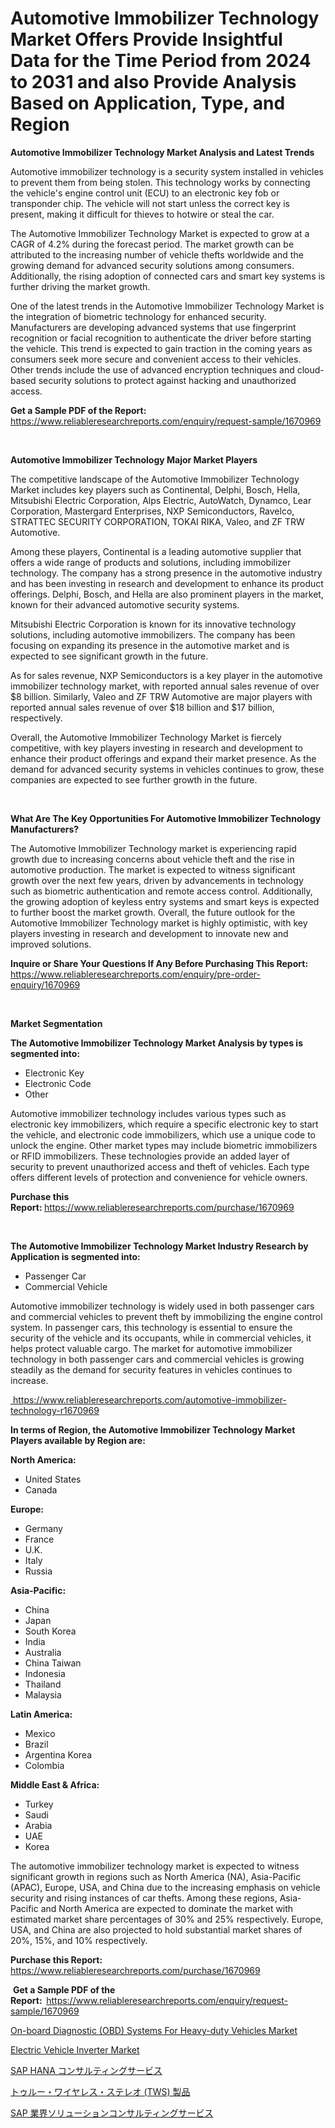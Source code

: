 <p><h1>Automotive Immobilizer Technology Market Offers Provide Insightful Data for the Time Period from 2024 to 2031 and also Provide Analysis Based on Application, Type, and Region</h1></p><p><strong>Automotive Immobilizer Technology Market Analysis and Latest Trends</strong></p>
<p><p>Automotive immobilizer technology is a security system installed in vehicles to prevent them from being stolen. This technology works by connecting the vehicle's engine control unit (ECU) to an electronic key fob or transponder chip. The vehicle will not start unless the correct key is present, making it difficult for thieves to hotwire or steal the car.</p><p>The Automotive Immobilizer Technology Market is expected to grow at a CAGR of 4.2% during the forecast period. The market growth can be attributed to the increasing number of vehicle thefts worldwide and the growing demand for advanced security solutions among consumers. Additionally, the rising adoption of connected cars and smart key systems is further driving the market growth.</p><p>One of the latest trends in the Automotive Immobilizer Technology Market is the integration of biometric technology for enhanced security. Manufacturers are developing advanced systems that use fingerprint recognition or facial recognition to authenticate the driver before starting the vehicle. This trend is expected to gain traction in the coming years as consumers seek more secure and convenient access to their vehicles. Other trends include the use of advanced encryption techniques and cloud-based security solutions to protect against hacking and unauthorized access.</p></p>
<p><strong>Get a Sample PDF of the Report:&nbsp;</strong> <a href="https://www.reliableresearchreports.com/enquiry/request-sample/1670969">https://www.reliableresearchreports.com/enquiry/request-sample/1670969</a></p>
<p>&nbsp;</p>
<p><strong>Automotive Immobilizer Technology Major Market Players</strong></p>
<p><p>The competitive landscape of the Automotive Immobilizer Technology Market includes key players such as Continental, Delphi, Bosch, Hella, Mitsubishi Electric Corporation, Alps Electric, AutoWatch, Dynamco, Lear Corporation, Mastergard Enterprises, NXP Semiconductors, Ravelco, STRATTEC SECURITY CORPORATION, TOKAI RIKA, Valeo, and ZF TRW Automotive. </p><p>Among these players, Continental is a leading automotive supplier that offers a wide range of products and solutions, including immobilizer technology. The company has a strong presence in the automotive industry and has been investing in research and development to enhance its product offerings. Delphi, Bosch, and Hella are also prominent players in the market, known for their advanced automotive security systems.</p><p>Mitsubishi Electric Corporation is known for its innovative technology solutions, including automotive immobilizers. The company has been focusing on expanding its presence in the automotive market and is expected to see significant growth in the future.</p><p>As for sales revenue, NXP Semiconductors is a key player in the automotive immobilizer technology market, with reported annual sales revenue of over $8 billion. Similarly, Valeo and ZF TRW Automotive are major players with reported annual sales revenue of over $18 billion and $17 billion, respectively.</p><p>Overall, the Automotive Immobilizer Technology Market is fiercely competitive, with key players investing in research and development to enhance their product offerings and expand their market presence. As the demand for advanced security systems in vehicles continues to grow, these companies are expected to see further growth in the future.</p></p>
<p>&nbsp;</p>
<p><strong>What Are The Key Opportunities For Automotive Immobilizer Technology Manufacturers?</strong></p>
<p><p>The Automotive Immobilizer Technology market is experiencing rapid growth due to increasing concerns about vehicle theft and the rise in automotive production. The market is expected to witness significant growth over the next few years, driven by advancements in technology such as biometric authentication and remote access control. Additionally, the growing adoption of keyless entry systems and smart keys is expected to further boost the market growth. Overall, the future outlook for the Automotive Immobilizer Technology market is highly optimistic, with key players investing in research and development to innovate new and improved solutions.</p></p>
<p><strong>Inquire or Share Your Questions If Any Before Purchasing This Report:</strong> <a href="https://www.reliableresearchreports.com/enquiry/pre-order-enquiry/1670969">https://www.reliableresearchreports.com/enquiry/pre-order-enquiry/1670969</a></p>
<p>&nbsp;</p>
<p><strong>Market Segmentation</strong></p>
<p><strong>The Automotive Immobilizer Technology Market Analysis by types is segmented into:</strong></p>
<p><ul><li>Electronic Key</li><li>Electronic Code</li><li>Other</li></ul></p>
<p><p>Automotive immobilizer technology includes various types such as electronic key immobilizers, which require a specific electronic key to start the vehicle, and electronic code immobilizers, which use a unique code to unlock the engine. Other market types may include biometric immobilizers or RFID immobilizers. These technologies provide an added layer of security to prevent unauthorized access and theft of vehicles. Each type offers different levels of protection and convenience for vehicle owners.</p></p>
<p><strong>Purchase this Report:&nbsp;</strong><a href="https://www.reliableresearchreports.com/purchase/1670969">https://www.reliableresearchreports.com/purchase/1670969</a></p>
<p>&nbsp;</p>
<p><strong>The Automotive Immobilizer Technology Market Industry Research by Application is segmented into:</strong></p>
<p><ul><li>Passenger Car</li><li>Commercial Vehicle</li></ul></p>
<p><p>Automotive immobilizer technology is widely used in both passenger cars and commercial vehicles to prevent theft by immobilizing the engine control system. In passenger cars, this technology is essential to ensure the security of the vehicle and its occupants, while in commercial vehicles, it helps protect valuable cargo. The market for automotive immobilizer technology in both passenger cars and commercial vehicles is growing steadily as the demand for security features in vehicles continues to increase.</p></p>
<p><a href="https://www.reliableresearchreports.com/automotive-immobilizer-technology-r1670969">&nbsp;https://www.reliableresearchreports.com/automotive-immobilizer-technology-r1670969</a></p>
<p><strong>In terms of Region, the Automotive Immobilizer Technology Market Players available by Region are:</strong></p>
<p>
    <p> <strong> North America: </strong>
        <ul>
            <li>United States</li>
            <li>Canada</li>
        </ul>
        </p> 
    <p> <strong> Europe: </strong>
        <ul>
            <li>Germany</li>
            <li>France</li>
            <li>U.K.</li>
            <li>Italy</li>
            <li>Russia</li>
        </ul>
        </p> 
    <p> <strong> Asia-Pacific: </strong>
        <ul>
            <li>China</li>
            <li>Japan</li>
            <li>South Korea</li>
            <li>India</li>
            <li>Australia</li>
            <li>China Taiwan</li>
            <li>Indonesia</li>
            <li>Thailand</li>
            <li>Malaysia</li>
        </ul>
        </p> 
    <p> <strong> Latin America: </strong>
        <ul>
            <li>Mexico</li>
            <li>Brazil</li>
            <li>Argentina Korea</li>
            <li>Colombia</li>
        </ul>
        </p> 
    <p> <strong> Middle East & Africa: </strong>
        <ul>
            <li>Turkey</li>
            <li>Saudi</li>
            <li>Arabia</li>
            <li>UAE</li>
            <li>Korea</li>
        </ul>
    </p>
    </p>
<p><p>The automotive immobilizer technology market is expected to witness significant growth in regions such as North America (NA), Asia-Pacific (APAC), Europe, USA, and China due to the increasing emphasis on vehicle security and rising instances of car thefts. Among these regions, Asia-Pacific and North America are expected to dominate the market with estimated market share percentages of 30% and 25% respectively. Europe, USA, and China are also projected to hold substantial market shares of 20%, 15%, and 10% respectively.</p></p>
<p><strong>Purchase this Report: </strong><a href="https://www.reliableresearchreports.com/purchase/1670969">https://www.reliableresearchreports.com/purchase/1670969</a></p>
<p>&nbsp;<strong>Get a Sample PDF of the Report:&nbsp;&nbsp;</strong><a href="https://www.reliableresearchreports.com/enquiry/request-sample/1670969">https://www.reliableresearchreports.com/enquiry/request-sample/1670969</a></p>
<p><strong></strong></p>
<p><p><a href="https://github.com/maudAbbott7/Market-Research-Report-List-1/blob/main/on-board-diagnostic-obd-systems-for-heavy-duty-vehicles-market.md">On-board Diagnostic (OBD) Systems For Heavy-duty Vehicles Market</a></p><p><a href="https://github.com/MaraKoelpin2023/Market-Research-Report-List-1/blob/main/electric-vehicle-inverter-market.md">Electric Vehicle Inverter Market</a></p><p><a href="https://github.com/xtkhtofdt934839/Market-Research-Report-List-2/blob/main/1373169106733.md">SAP HANA コンサルティングサービス</a></p><p><a href="https://medium.com/@lewisbechtelar1964/%E7%9C%9F%E3%81%AE%E3%83%AF%E3%82%A4%E3%83%A4%E3%83%AC%E3%82%B9%E3%82%B9%E3%83%86%E3%83%AC%E3%82%AA-tws-%E8%A3%BD%E5%93%81%E5%B8%82%E5%A0%B4%E8%A6%8F%E6%A8%A1-cagr-%E3%83%88%E3%83%AC%E3%83%B3%E3%83%89-2024-2030-dace771cb593">トゥルー・ワイヤレス・ステレオ (TWS) 製品</a></p><p><a href="https://github.com/ddwcuskozol07187/Market-Research-Report-List-2/blob/main/7552984106734.md">SAP 業界ソリューションコンサルティングサービス</a></p></p>
